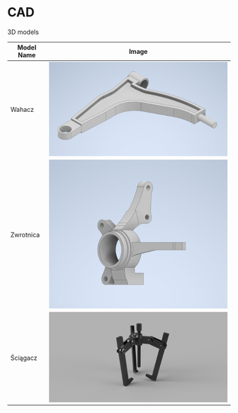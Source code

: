 # CAD
3D models

| Model Name | Image |
|------------|-------|
| Wahacz | ![](inventor/wahacz.png) |
| Zwrotnica | ![](inventor/zwrotnica.png) |
| Ściągacz | ![](Fusion360/Ściągacz.png) |
